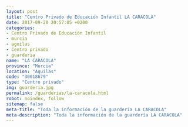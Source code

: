 ```yaml
---
layout: post
title: "Centro Privado de Educación Infantil LA CARACOLA"
date: 2017-09-20 20:57:05 +0200
categories:
- Centro Privado de Educación Infantil
- murcia
- aguilas
- Centro privado
- guarderia
name: "LA CARACOLA"
province: "Murcia"
location: "Aguilas"
code: "30018679"
type: "Centro privado"
img: guarderia.jpg
permalink: /guarderias/la-caracola.html
robot: noindex, follow
sitemap: false
meta-title: "Toda la información de la guardería LA CARACOLA"
meta-description: "Toda la información de la guardería LA CARACOLA"
---
```

